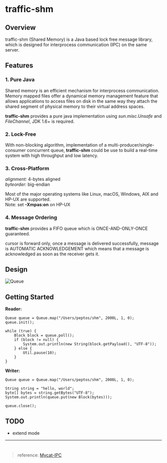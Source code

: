 # **traffic-shm**


## Overview
traffic-shm (Shared Memory) is a Java based lock free message library, which is designed for interprocess communication (IPC) on the same server.


## Features

### 1. Pure Java
Shared memory is an efficient mechanism for interprocess communication. Memory mapped files offer a dynamical memory management
feature that allows applications to access files on disk in the same way they attach the shared segment of physical memory to their virtual address spaces.

**traffic-shm** provides a pure java implementation using *sun.misc.Unsafe* and *FileChannel*, JDK 1.6+ is required.


### 2. Lock-Free
With non-blocking algorithm, implementation of a multi-producer/single-consumer concurrent queue, **traffic-shm** could be use to build a real-time system with high throughput and low latency.


### 3. Cross-Platform

*alignment:* 4-bytes aligned  
*byteorder:* big-endian

Most of the major operating systems like Linux, macOS, Windows, AIX and HP-UX are supported.  
Note: set **-Xmpas:on** on HP-UX

### 4. Message Ordering

**traffic-shm** provides a FIFO queue which is ONCE-AND-ONLY-ONCE guaranteed.

cursor is forward only, once a message is delivered successfully, message is AUTOMATIC ACKNOWLEDGEMENT which means that a message is acknowledged as soon as the receiver gets it.


## Design
![Queue](https://github.com/peptos/traffic-shm/raw/master/queue.png)


## Getting Started

**Reader:**

	Queue queue = Queue.map("/Users/peptos/shm", 2000L, 1, 0);
	queue.init();

	while (true) {
		Block block = queue.poll();
		if (block != null) {
			System.out.println(new String(block.getPayload(), "UTF-8"));
		} else {
			Util.pause(10);
		}
	}

**Writer:**

	Queue queue = Queue.map("/Users/peptos/shm", 2000L, 1, 0);

	String string = "hello, world";
	byte[] bytes = string.getBytes("UTF-8");
	System.out.println(queue.put(new Block(bytes)));

	queue.close();

## TODO

* extend mode

---

#
> reference: [Mycat-IPC](https://github.com/MyCATApache/Mycat-IPC)
